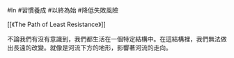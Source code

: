 #ln #習慣養成 #以終為始 #降低失敗風險 

[[《The Path of Least Resistance》]]

不論我們有沒有意識到，我們都生活在一個特定結構中。在這結構裡，我們無法做出長遠的改變。就像是河流下方的地形，影響著河流的走向。